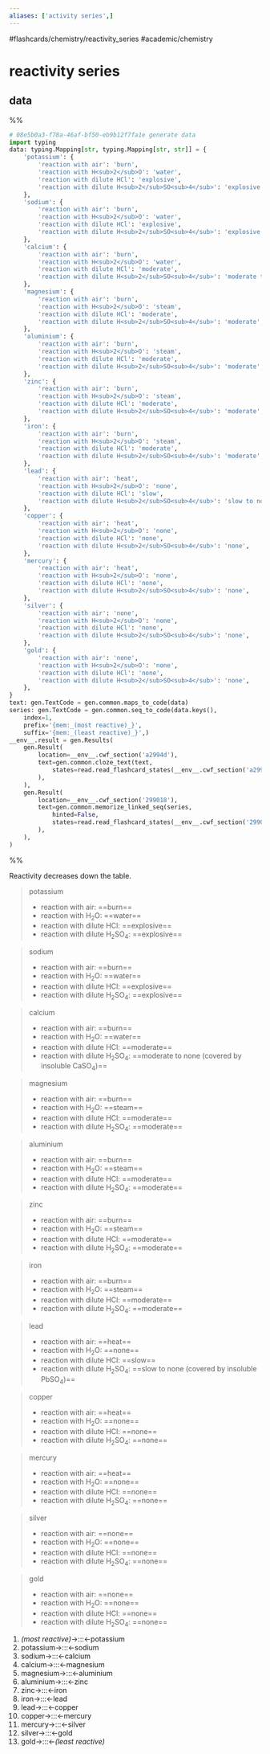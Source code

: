 ```yaml
---
aliases: ['activity series',]
---
```


#flashcards/chemistry/reactivity_series #academic/chemistry

# reactivity series

## data

%%
```Python
# 08e5b0a3-f78a-46af-bf50-eb9b12f7fa1e generate data
import typing
data: typing.Mapping[str, typing.Mapping[str, str]] = {
	'potassium': {
		'reaction with air': 'burn',
		'reaction with H<sub>2</sub>O': 'water',
		'reaction with dilute HCl': 'explosive',
		'reaction with dilute H<sub>2</sub>SO<sub>4</sub>': 'explosive',
	},
	'sodium': {
		'reaction with air': 'burn',
		'reaction with H<sub>2</sub>O': 'water',
		'reaction with dilute HCl': 'explosive',
		'reaction with dilute H<sub>2</sub>SO<sub>4</sub>': 'explosive',
	},
	'calcium': {
		'reaction with air': 'burn',
		'reaction with H<sub>2</sub>O': 'water',
		'reaction with dilute HCl': 'moderate',
		'reaction with dilute H<sub>2</sub>SO<sub>4</sub>': 'moderate to none (covered by insoluble CaSO<sub>4</sub>)',
	},
	'magnesium': {
		'reaction with air': 'burn',
		'reaction with H<sub>2</sub>O': 'steam',
		'reaction with dilute HCl': 'moderate',
		'reaction with dilute H<sub>2</sub>SO<sub>4</sub>': 'moderate',
	},
	'aluminium': {
		'reaction with air': 'burn',
		'reaction with H<sub>2</sub>O': 'steam',
		'reaction with dilute HCl': 'moderate',
		'reaction with dilute H<sub>2</sub>SO<sub>4</sub>': 'moderate',
	},
	'zinc': {
		'reaction with air': 'burn',
		'reaction with H<sub>2</sub>O': 'steam',
		'reaction with dilute HCl': 'moderate',
		'reaction with dilute H<sub>2</sub>SO<sub>4</sub>': 'moderate',
	},
	'iron': {
		'reaction with air': 'burn',
		'reaction with H<sub>2</sub>O': 'steam',
		'reaction with dilute HCl': 'moderate',
		'reaction with dilute H<sub>2</sub>SO<sub>4</sub>': 'moderate',
	},
	'lead': {
		'reaction with air': 'heat',
		'reaction with H<sub>2</sub>O': 'none',
		'reaction with dilute HCl': 'slow',
		'reaction with dilute H<sub>2</sub>SO<sub>4</sub>': 'slow to none (covered by insoluble PbSO<sub>4</sub>)',
	},
	'copper': {
		'reaction with air': 'heat',
		'reaction with H<sub>2</sub>O': 'none',
		'reaction with dilute HCl': 'none',
		'reaction with dilute H<sub>2</sub>SO<sub>4</sub>': 'none',
	},
	'mercury': {
		'reaction with air': 'heat',
		'reaction with H<sub>2</sub>O': 'none',
		'reaction with dilute HCl': 'none',
		'reaction with dilute H<sub>2</sub>SO<sub>4</sub>': 'none',
	},
	'silver': {
		'reaction with air': 'none',
		'reaction with H<sub>2</sub>O': 'none',
		'reaction with dilute HCl': 'none',
		'reaction with dilute H<sub>2</sub>SO<sub>4</sub>': 'none',
	},
	'gold': {
		'reaction with air': 'none',
		'reaction with H<sub>2</sub>O': 'none',
		'reaction with dilute HCl': 'none',
		'reaction with dilute H<sub>2</sub>SO<sub>4</sub>': 'none',
	},
}
text: gen.TextCode = gen.common.maps_to_code(data)
series: gen.TextCode = gen.common.seq_to_code(data.keys(),
	index=1,
	prefix='{mem:_(most reactive)_}',
	suffix='{mem:_(least reactive)_}',)
__env__.result = gen.Results(
	gen.Result(
		location=__env__.cwf_section('a2994d'),
		text=gen.common.cloze_text(text,
			states=read.read_flashcard_states(__env__.cwf_section('a2994d'))
		),
	),
	gen.Result(
		location=__env__.cwf_section('299018'),
		text=gen.common.memorize_linked_seq(series,
			hinted=False,
			states=read.read_flashcard_states(__env__.cwf_section('299018')),
		),
	),
)
```
%%

Reactivity decreases down the table.

<!--08e5b0a3-f78a-46af-bf50-eb9b12f7fa1e generate section="a2994d"--><!-- The following content is generated at 2022-11-05T00:25:01.033869+08:00. Any edits will be overridden! -->

> potassium
> - reaction with air: ==burn==
> - reaction with H<sub>2</sub>O: ==water==
> - reaction with dilute HCl: ==explosive==
> - reaction with dilute H<sub>2</sub>SO<sub>4</sub>: ==explosive== <!--SR:!2023-07-31,284,250!2023-02-27,189,250!2023-02-14,176,250!2023-07-14,267,250-->

> sodium
> - reaction with air: ==burn==
> - reaction with H<sub>2</sub>O: ==water==
> - reaction with dilute HCl: ==explosive==
> - reaction with dilute H<sub>2</sub>SO<sub>4</sub>: ==explosive== <!--SR:!2023-07-12,265,250!2023-02-23,185,250!2023-07-17,270,250!2023-02-22,184,250-->

> calcium
> - reaction with air: ==burn==
> - reaction with H<sub>2</sub>O: ==water==
> - reaction with dilute HCl: ==moderate==
> - reaction with dilute H<sub>2</sub>SO<sub>4</sub>: ==moderate to none (covered by insoluble CaSO<sub>4</sub>)== <!--SR:!2023-02-21,183,250!2023-02-13,175,250!2023-02-26,188,250!2023-02-18,180,250-->

> magnesium
> - reaction with air: ==burn==
> - reaction with H<sub>2</sub>O: ==steam==
> - reaction with dilute HCl: ==moderate==
> - reaction with dilute H<sub>2</sub>SO<sub>4</sub>: ==moderate== <!--SR:!2023-02-20,182,250!2023-02-10,172,250!2023-07-29,282,250!2023-02-19,181,250-->

> aluminium
> - reaction with air: ==burn==
> - reaction with H<sub>2</sub>O: ==steam==
> - reaction with dilute HCl: ==moderate==
> - reaction with dilute H<sub>2</sub>SO<sub>4</sub>: ==moderate== <!--SR:!2023-02-28,190,250!2023-02-24,186,250!2023-07-27,280,250!2023-02-17,179,250-->

> zinc
> - reaction with air: ==burn==
> - reaction with H<sub>2</sub>O: ==steam==
> - reaction with dilute HCl: ==moderate==
> - reaction with dilute H<sub>2</sub>SO<sub>4</sub>: ==moderate== <!--SR:!2022-12-06,47,230!2023-07-06,259,250!2023-07-12,265,250!2023-03-09,199,250-->

> iron
> - reaction with air: ==burn==
> - reaction with H<sub>2</sub>O: ==steam==
> - reaction with dilute HCl: ==moderate==
> - reaction with dilute H<sub>2</sub>SO<sub>4</sub>: ==moderate== <!--SR:!2023-03-08,198,250!2023-08-02,286,250!2023-02-24,186,250!2023-03-01,191,250-->

> lead
> - reaction with air: ==heat==
> - reaction with H<sub>2</sub>O: ==none==
> - reaction with dilute HCl: ==slow==
> - reaction with dilute H<sub>2</sub>SO<sub>4</sub>: ==slow to none (covered by insoluble PbSO<sub>4</sub>)== <!--SR:!2023-08-02,286,250!2023-03-12,202,250!2022-11-10,14,190!2023-07-09,262,249-->

> copper
> - reaction with air: ==heat==
> - reaction with H<sub>2</sub>O: ==none==
> - reaction with dilute HCl: ==none==
> - reaction with dilute H<sub>2</sub>SO<sub>4</sub>: ==none== <!--SR:!2023-08-01,285,249!2023-05-15,207,229!2023-07-13,266,249!2023-08-03,287,249-->

> mercury
> - reaction with air: ==heat==
> - reaction with H<sub>2</sub>O: ==none==
> - reaction with dilute HCl: ==none==
> - reaction with dilute H<sub>2</sub>SO<sub>4</sub>: ==none== <!--SR:!2023-07-04,257,248!2023-07-23,276,248!2023-07-11,264,248!2023-08-06,289,248-->

> silver
> - reaction with air: ==none==
> - reaction with H<sub>2</sub>O: ==none==
> - reaction with dilute HCl: ==none==
> - reaction with dilute H<sub>2</sub>SO<sub>4</sub>: ==none== <!--SR:!2023-07-05,258,248!2023-07-25,278,248!2023-08-07,289,248!2023-07-21,274,248-->

> gold
> - reaction with air: ==none==
> - reaction with H<sub>2</sub>O: ==none==
> - reaction with dilute HCl: ==none==
> - reaction with dilute H<sub>2</sub>SO<sub>4</sub>: ==none== <!--SR:!2023-08-27,311,268!2023-07-11,264,246!2023-06-29,252,246!2023-07-30,283,246-->

<!--/08e5b0a3-f78a-46af-bf50-eb9b12f7fa1e-->

<!--08e5b0a3-f78a-46af-bf50-eb9b12f7fa1e generate section="299018"--><!-- The following content is generated at 2022-11-05T00:25:01.043870+08:00. Any edits will be overridden! -->

1. _(most reactive)_→:::←potassium <!--SR:!2022-11-23,93,250!2023-10-14,358,289-->
2. potassium→:::←sodium <!--SR:!2023-04-27,174,230!2022-12-07,48,208-->
3. sodium→:::←calcium <!--SR:!2022-11-09,20,188!2023-07-17,270,248-->
4. calcium→:::←magnesium <!--SR:!2022-11-20,19,230!2022-12-06,29,186-->
5. magnesium→:::←aluminium <!--SR:!2023-06-10,233,230!2022-12-10,51,209-->
6. aluminium→:::←zinc <!--SR:!2022-12-04,45,168!2023-01-17,89,205-->
7. zinc→:::←iron <!--SR:!2022-11-09,20,188!2022-12-08,49,206-->
8. iron→:::←lead <!--SR:!2022-12-06,47,209!2022-12-16,38,188-->
9. lead→:::←copper <!--SR:!2022-11-09,79,230!2022-11-25,17,210-->
10. copper→:::←mercury <!--SR:!2022-11-09,4,170!2022-11-18,29,230-->
11. mercury→:::←silver <!--SR:!2022-12-18,118,250!2022-11-30,26,230-->
12. silver→:::←gold <!--SR:!2023-04-17,238,290!2022-12-12,177,289-->
13. gold→:::←_(least reactive)_ <!--SR:!2022-11-19,152,308!2023-11-16,451,324-->

<!--/08e5b0a3-f78a-46af-bf50-eb9b12f7fa1e-->
